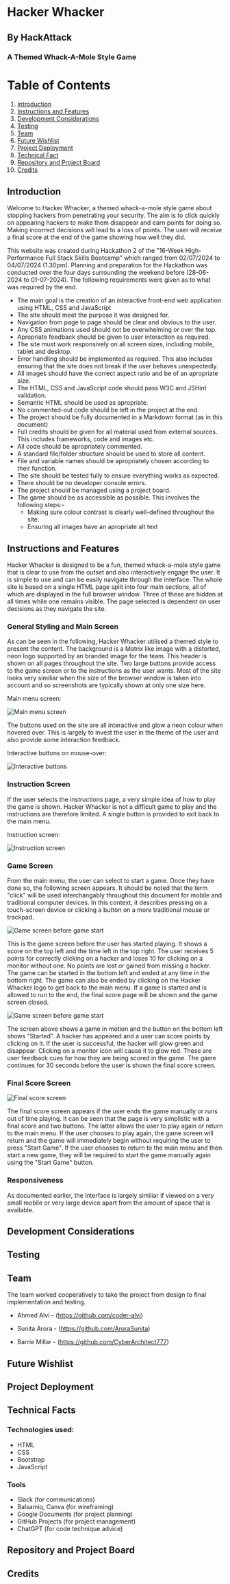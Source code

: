 # Hacker Whacker
## By HackAttack
### A Themed Whack-A-Mole Style Game

# Table of Contents

1. [Introduction](#introduction)
2. [Instructions and Features](#instructions)
3. [Development Considerations](#development)
4. [Testing](#testing)
5. [Team](#team)
6. [Future Wishlist](#future)
7. [Project Deployment](#deployment)
8. [Technical Fact](#technical-facts)
9. [Repository and Project Board](#repository)
10. [Credits](#credits)

## Introduction

Welcome to Hacker Whacker, a themed whack-a-mole style game about stopping hackers from penetrating your security. The aim is to click quickly on appearing hackers to make them disappear and earn points for doing so. Making incorrect decisions will lead to a loss of points. The user will receive a final score at the end of the game showing how well they did.

This website was created during Hackathon 2 of the "16-Week High-Performance Full Stack Skills Bootcamp" which ranged from 02/07/2024 to 04/07/2024 (1.30pm). Planning and preparation for the Hackathon was conducted over the four days surrounding the weekend before (28-06-2024 to 01-07-2024). The following requirements were given as to what was required by the end.

* The main goal is the creation of an interactive front-end web application using HTML, CSS and JavaScript
* The site should meet the purpose it was designed for.
* Navigation from page to page should be clear and obvious to the user.
* Any CSS animations used should not be overwhelming or over the top.
* Apropriate feedback should be given to user interaction as required.
* The site must work responsively on all screen sizes, including mobile, tablet and desktop.
* Error handling should be implemented as required. This also includes ensuring that the site does not break if the user behaves unexpectedly.
* All images should have the correct aspect ratio and be of an apropriate size.
* The HTML, CSS and JavaScript code should pass W3C and JSHint validation.
* Semantic HTML should be used as apropriate.
* No commented-out code should be left in the project at the end.
* The project should be fully documented in a Markdown format (as in this document)
* Full credits should be given for all material used from external sources. This includes frameworks, code and images etc.
* All code should be apropriately commented.
* A standard file/folder structure should be used to store all content.
* File and variable names should be apropriately chosen according to their function.
* The site should be tested fully to ensure everything works as expected.
* There should be no developer console errors.
* The project should be managed using a project board.
* The game should be as accessible as possible. This involves the following steps:-
    * Making sure colour contrast is clearly well-defined throughout the site.
    * Ensuring all images have an apropriate alt text

## Instructions and Features

Hacker Whacker is designed to be a fun, themed whack-a-mole style game that is clear to use from the outset and also interactively engage the user. It is simple to use and can be easily navigate through the interface. The whole site is based on a single HTML page split into four main sections, all of which are displayed in the full browser window. Three of these are hidden at all times while one remains visible. The page selected is dependent on user decisions as they navigate the site.

### General Styling and Main Screen

As can be seen in the following, Hacker Whacker utilised a themed style to present the content. The background is a Matrix like image with a distorted, neon logo supported by an branded image for the team. This header is shown on all pages throughout the site. Two large buttons provide access to the game screen or to the instructions as the user wants. Most of the site looks very similiar when the size of the browser window is taken into account and so screenshots are typically shown at only one size here.

Main menu screen:

![Main menu screen](/assets/images/docs/mainmenu.png "Main menu screen")

The buttons used on the site are all interactive and glow a neon colour when hovered over. This is largely to invest the user in the theme of the user and also provide some interaction feedback.

Interactive buttons on mouse-over:

![Interactive buttons](/assets/images/docs/buttons.png "Interactive buttons")

### Instruction Screen

If the user selects the instructions page, a very simple idea of how to play the game is shown. Hacker Whacker is not a difficult game to play and the instructions are therefore limited. A single button is provided to exit back to the main menu.

Instruction screen:

![Instruction screen](/assets/images/docs/instructions.png "Instruction screen")

### Game Screen

From the main menu, the user can select to start a game. Once they have done so, the following screen appears. It should be noted that the term "click" will be used interchangably throughout this document for mobile and traditional computer devices. In this context, it describes pressing on a touch-screen device or clicking a button on a more traditional mouse or trackpad.

![Game screen before game start](/assets/images/docs/gamescreen1.png "Game screen before game start")

This is the game screen before the user has started playing. It shows a score on the top left and the time left in the top right. The user receives 5 points for correctly clicking on a hacker and loses 10 for clicking on a monitor without one. No points are lost or gained from missing a hacker. The game can be started in the bottom left and ended at any time in the bottom right. The game can also be ended by clicking on the Hacker Whacker logo to get back to the main menu. If a game is started and is allowed to run to the end, the final score page will be shown and the game screen closed.

![Game screen before game start](/assets/images/docs/gamescreen2.png "Game screen before game start")

The screen above shows a game in motion and the button on the bottom left shows "Started".  A hacker has appeared and a user can score points by clicking on it. If the user is successful, the hacker will glow green and disappear. Clicking on a monitor icon will cause it to glow red. These are user feedback cues for how they are being scored in the game. The game continues for 30 seconds before the user is shown the final score screen.

### Final Score Screen

![Final score screen](/assets/images/docs/scorescreen.png "Final score screen")

The final score screen appears if the user ends the game manually or runs out of time playing. It can be seen that the page is very simplistic with a final score and two buttons. The latter allows the user to play again or return to the main menu. If the user chooses to play again, the game screen will return and the game will immediately begin without requiring the user to press "Start Game". If the user chooses to return to the main menu and then start a new game, they will be required to start the game manually again using the "Start Game" button.

### Responsiveness

As documented earlier, the interface is largely similiar if viewed on a very small mobile or very large device apart from the amount of space that is available.




## Development Considerations

## Testing

## Team

The team worked cooperatively to take the project from design to final implementation and testing.

* Ahmed Alvi - (https://github.com/coder-alvi)

* Sunita Arora - (https://github.com/AroraSunita)

* Barrie Millar - (https://github.com/CyberArchitect777)

## Future Wishlist

## Project Deployment

## Technical Facts

### Technologies used:

* HTML
* CSS
* Bootstrap
* JavaScript

### Tools

* Slack (for communications)
* Balsamiq, Canva (for wireframing)
* Google Documents (for project planning)
* GitHub Projects (for project management)
* ChatGPT (for code technique advice)

## Repository and Project Board

## Credits

